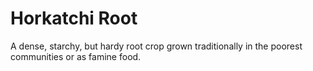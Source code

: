 # Horkatchi Root

A dense, starchy, but hardy root crop grown traditionally in the poorest communities or as famine food.&#x20;
